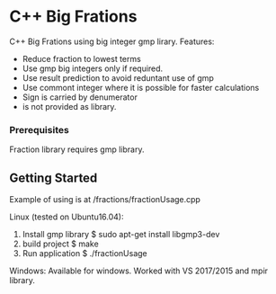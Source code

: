 # C++ Big Frations

C++ Big Frations using big integer gmp lirary. 
Features:
- Reduce fraction to lowest terms
- Use gmp big integers only if required.
- Use result prediction to avoid reduntant use of gmp
- Use commont integer where it is possible for faster calculations
- Sign is carried by denumerator
- is not provided as library.

### Prerequisites

Fraction library requires gmp library.


## Getting Started

Example of using is at /fractions/fractionUsage.cpp

Linux (tested on Ubuntu16.04):
1. Install gmp library
$ sudo apt-get install  libgmp3-dev
2. build project
$ make
3. Run application
$ ./fractionUsage

Windows:
Available for windows.
Worked with VS 2017/2015 and mpir library.
